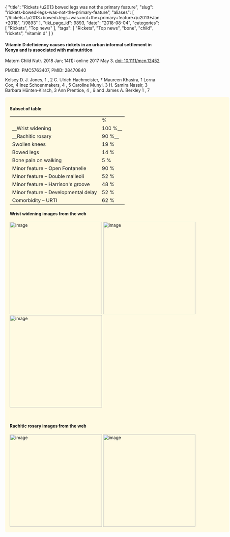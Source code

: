 {
    "title": "Rickets \u2013 bowed legs was not the primary feature",
    "slug": "rickets-bowed-legs-was-not-the-primary-feature",
    "aliases": [
        "/Rickets+\u2013+bowed+legs+was+not+the+primary+feature+\u2013+Jan+2018",
        "/9893"
    ],
    "tiki_page_id": 9893,
    "date": "2018-08-04",
    "categories": [
        "Rickets",
        "Top news"
    ],
    "tags": [
        "Rickets",
        "Top news",
        "bone",
        "child",
        "rickets",
        "vitamin d"
    ]
}


#### Vitamin D deficiency causes rickets in an urban informal settlement in Kenya and is associated with malnutrition

Matern Child Nutr. 2018 Jan; 14(1): online 2017 May 3. [doi:  10.1111/mcn.12452](https://doi.org/10.1111/mcn.12452)

PMCID: PMC5763407, PMID: 28470840

Kelsey D. J. Jones, 1 , 2 C. Ulrich Hachmeister, † Maureen Khasira, 1 Lorna Cox, 4 Inez Schoenmakers, 4 , 5 Caroline Munyi, 3 H. Samira Nassir, 3 Barbara Hünten‐Kirsch, 3 Ann Prentice, 4 , 6 and James A. Berkley 1 , 7

<div class="border" style="background-color:#FFFAE2;padding:15px;margin:10px 0;border-radius:5px;width:700px">

 **Subset of table** 

| | |
| --- | --- |
|  | % |
| __Wrist widening  | 100 %__ |
| __Rachitic rosary | 90 %__ |
| Swollen knees | 19 % |
| Bowed legs  | 14 % |
| Bone pain on walking | 5 % |
| Minor feature – Open Fontanelle | 90 % |
| Minor feature – Double malleoli | 52 % |
| Minor feature – Harrison's groove | 48 % |
| Minor feature – Developmental delay | 52 % |
| Comorbidity – URTI  | 62 % |

#### Wrist widening images from the web

<img src="https://d378j1rmrlek7x.cloudfront.net/attachments/jpeg/rickets-wrist-1.jpg" alt="image" width="300">

<img src="https://d378j1rmrlek7x.cloudfront.net/attachments/jpeg/rickets-wrist-2.jpg" alt="image" width="300">

<img src="https://d378j1rmrlek7x.cloudfront.net/attachments/jpeg/rickets-wrist-3.jpg" alt="image" width="300">

&nbsp;

#### Rachitic rosary images from the web

<img src="https://d378j1rmrlek7x.cloudfront.net/attachments/jpeg/rr1.jpg" alt="image" width="300">

<img src="https://d378j1rmrlek7x.cloudfront.net/attachments/jpeg/rr2.jpg" alt="image" width="300">
